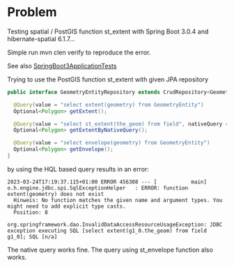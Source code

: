 # Problem
Testing spatial / PostGIS function st_extent with Spring Boot 3.0.4 and hibernate-spatial 6.1.7...

Simple run mvn clen verify to reproduce the error.

See also [SpringBoot3ApplicationTests](src/test/java/springboot3/SpringBoot3ApplicationTests.java)

Trying to use the PostGIS function st_extent with given JPA repository
```java
public interface GeometryEntityRepository extends CrudRepository<GeometryEntity, UUID> {

  @Query(value = "select extent(geometry) from GeometryEntity")
  Optional<Polygon> getExtent();

  @Query(value = "select st_extent(the_geom) from field", nativeQuery = true)
  Optional<Polygon> getExtentByNativeQuery();

  @Query(value = "select envelope(geometry) from GeometryEntity")
  Optional<Polygon> getEnvelope();
}
```
by using the HQL based query results in an error:

```shell
2023-03-24T17:19:37.115+01:00 ERROR 456308 --- [           main] o.h.engine.jdbc.spi.SqlExceptionHelper   : ERROR: function extent(geometry) does not exist
  Hinweis: No function matches the given name and argument types. You might need to add explicit type casts.
  Position: 8

org.springframework.dao.InvalidDataAccessResourceUsageException: JDBC exception executing SQL [select extent(g1_0.the_geom) from field g1_0]; SQL [n/a]
```

The native query works fine.
The query using st_envelope function also works.



